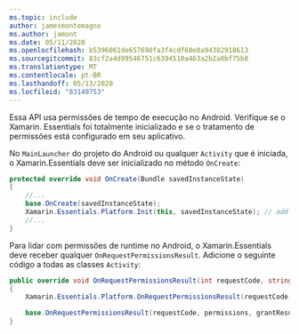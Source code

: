 ```yaml
---
ms.topic: include
author: jamesmontemagno
ms.author: jamont
ms.date: 05/11/2020
ms.openlocfilehash: b5396061de657690fa3f4cdf68e8a94382918613
ms.sourcegitcommit: 83cf2a4d99546751c6394510a463a2b2a8bf75b8
ms.translationtype: MT
ms.contentlocale: pt-BR
ms.lasthandoff: 05/13/2020
ms.locfileid: "83149753"
---
```

Essa API usa permissões de tempo de execução no Android. Verifique se o Xamarin. Essentials foi totalmente inicializado e se o tratamento de permissões está configurado em seu aplicativo.

No `MainLauncher` do projeto do Android ou qualquer `Activity` que é iniciada, o Xamarin.Essentials deve ser inicializado no método `OnCreate`:

```csharp
protected override void OnCreate(Bundle savedInstanceState) 
{
    //...
    base.OnCreate(savedInstanceState);
    Xamarin.Essentials.Platform.Init(this, savedInstanceState); // add this line to your code, it may also be called: bundle
    //...
}    
```

Para lidar com permissões de runtime no Android, o Xamarin.Essentials deve receber qualquer `OnRequestPermissionsResult`. Adicione o seguinte código a todas as classes `Activity`:

```csharp
public override void OnRequestPermissionsResult(int requestCode, string[] permissions, Android.Content.PM.Permission[] grantResults)
{
    Xamarin.Essentials.Platform.OnRequestPermissionsResult(requestCode, permissions, grantResults);

    base.OnRequestPermissionsResult(requestCode, permissions, grantResults);
}
```
